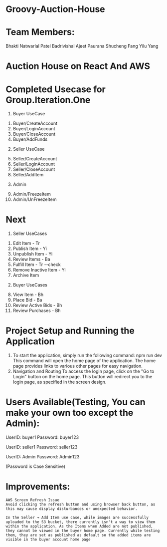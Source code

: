 # Groovy-Auction-House
# Team Members:
Bhakti Natwarlal Patel
Badrivishal Ajeet Paurana
Shucheng Fang
Yilu Yang

# Auction House on React And AWS

# Completed Usecase for Group.Iteration.One

1) Buyer UseCase
1. Buyer/CreateAccount 
2. Buyer/LoginAccount 
3. Buyer/CloseAccount 
4. Buyer/AddFunds 
2) Seller UseCase
5. Seller/CreateAccount 
6. Seller/LoginAccount 
7. Seller/CloseAccount 
8. Seller/AddItem 
3) Admin
9. Admin/FreezeItem
10. Admin/UnFreezeItem


# Next
1) Seller UseCases
1. Edit Item - Tr
2. Publish Item - Yi
3. Unpublish Item - Yi
4. Review Items - Ba
5. Fulfill Item - Tr --check
6. Remove Inactive Item - Yi
7. Archive Item
2) Buyer UseCases 
8. View Item - Bh
9. Place Bid - Ba
10. Review Active Bids - Bh
11. Review Purchases - Bh

# Project Setup and Running the Application
1. To start the application, simply run the following command:
npm run dev
This command will open the home page of the application. The home page provides links to various other pages for easy navigation.
2. Navigation and Routing
To access the login page, click on the "Go to Login" button on the home page. This button will redirect you to the login page, as specified in the screen design.

# Users Available(Testing, You can make your own too except the Admin):

UserID: buyer1 Password: buyer123

UserID: seller1 Password: seller123

UserID: Admin Password: Admin123

(Password is Case Sensitive)

# Improvements:
    AWS Screen Refresh Issue
    Avoid clicking the refresh button and using browser back button, as this may cause display disturbances or unexpected behavior.

    In the Seller → Add Item use case, while images are successfully uploaded to the S3 bucket, there currently isn't a way to view them within the application. As the Items when Added are not published, they cannot be viewed in the buyer home page. Currently while testing them, they are set as published as default so the added items are visible in the buyer account home page
